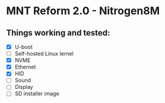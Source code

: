 # MNT Reform 2.0 - Nitrogen8M

## Things working and tested:

* [x] U-boot
* [ ] Self-hosted Linux lernel
* [x] NVME
* [x] Ethernet
* [x] HID
* [ ] Sound
* [ ] Display
* [ ] SD installer image
